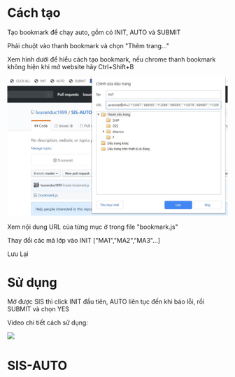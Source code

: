 # Cách tạo

Tạo bookmark để chạy auto, gồm có INIT, AUTO và SUBMIT

Phải chuột vào thanh bookmark và chọn "Thêm trang..."

Xem hình dưới để hiểu cách tạo bookmark, nếu chrome thanh bookmark không hiện khi mở website hãy Ctrl+Shift+B

<img src="https://raw.githubusercontent.com/luuvanduc1999/SIS-AUTO/master/Capture.JPG" />

Xem nội dung URL của từng mục ở trong file "bookmark.js"

Thay đổi các mã lớp vào INIT ["MA1","MA2","MA3"...]

Lưu Lại

# Sử dụng

Mở được SIS thì click INIT đầu tiên, AUTO liên tục đến khi báo lỗi, rồi SUBMIT và chọn YES

Video chi tiết cách sử dụng: 

[<img src="https://img.youtube.com/vi/kefXovaJDR4/maxresdefault.jpg" width="50%">](https://youtu.be/kefXovaJDR4)


# SIS-AUTO
